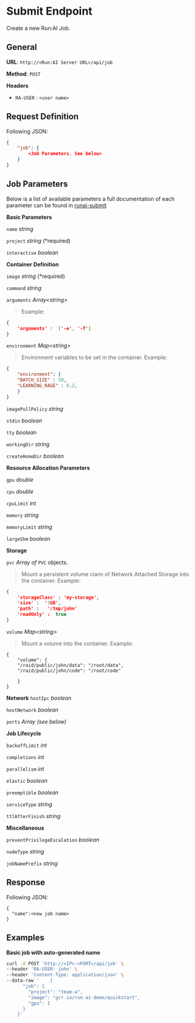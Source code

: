 
# Submit Endpoint

Create a new Run:AI Job. 

## General

**URL**:  `http://<Run:AI Server URL>/api/job`

**Method**: `POST`

**Headers**

- `RA-USER` : `<user name>`


## Request Definition


Following JSON:

``` json
{
    "job": {
        <Job Parameters. See below>
    }
}
```

## Job Parameters

Below is a list of available parameters a full documentation of each parameter can be found in [runai-submit](../../Researcher/cli-reference/runai-submit.md)

**Basic Parameters**

`name` *string*

`project`  _string_ (*required)    

`interactive` _boolean_

**Container Definition**

`image` *string* (*required) 

`command` _string_

`arguments` _Array<string\>_  

> Example:

``` json
{
    'arguments' :  ['-e', '-f']
}

```

`environment` _Map<string\>_

> Environment variables to be set in the container. Example:

``` json
{
    "environment": {
    "BATCH_SIZE" : 50, 
    "LEARNING_RAGE" : 0.2,
    }
}
```   

`imagePullPolicy` *string*

`stdin` *boolean*    

`tty` *boolean*    

`workingDir` *string*
    

`createHomeDir` *boolean*

**Resource Allocation Parameters**

`gpu` *double* 

`cpu` *double*

`cpuLimit` *int*    

`memory` *string*

`memoryLimit` *string*    

`largeShm` *boolean*

**Storage**

`pvc`  *Array of* `PVC` objects.

> Mount a persistent volume claim of Network Attached Storage into the container. Example:

``` json
{
    'storageClass' : 'my-storage',
    'size' :  '3GB',
    'path' :   '/tmp/john'
    'readOnly' :  true
}
```

`volume` *Map<string\>*

> Mount a volume into the container. Example:

```
{ 
    "volume": {
    "/raid/public/john/data": "/root/data",
    "/raid/public/john/code": "/root/code"

    }
}
```
**Network**
`hostIpc` *boolean*

`hostNetwork` *boolean*

`ports` *Array<PortMap> (see below)*

**Job Lifecycle**

`backoffLimit` *int*

`completions` *int*

`parallelism`  *int*

`elastic` *boolean*

`preemptible` *boolean*

`serviceType` *string*

`ttlAfterFinish` *string*

**Miscellaneous**

`preventPrivilegeEscalation` *boolean*

`nodeType` *string*    

`jobNamePrefix` *string*


## Response

Following JSON:

    {
      "name":<new job name>
    }


## Examples

**Basic job with auto-generated name**


``` bash
curl -X POST 'http://<IP>:<PORT>/api/job' \
--header 'RA-USER: john' \
--header 'Content-Type: application/json' \
--data-raw '    {
      "job": {
        "project": "team-a",
        "image": "gcr.io/run-ai-demo/quickstart",
        "gpu": 1
      }
    }'
```









    

